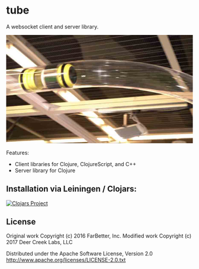 # tube

A websocket client and server library.

![Image of pneumatic tube](doc/tube.jpg)

Features:
  - Client libraries for Clojure, ClojureScript, and C++
  - Server library for Clojure

## Installation via Leiningen / Clojars:

[![Clojars Project](http://clojars.org/deercreeklabs/tube/latest-version.svg)](http://clojars.org/deercreeklabs/tube)

## License

Original work Copyright (c) 2016 FarBetter, Inc.
Modified work Copyright (c) 2017 Deer Creek Labs, LLC

Distributed under the Apache Software License, Version 2.0
http://www.apache.org/licenses/LICENSE-2.0.txt

